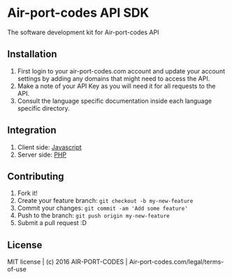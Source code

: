 # Air-port-codes API SDK

The software development kit for Air-port-codes API

## Installation

1. First login to your air-port-codes.com account and update your account settings by adding any domains that might need to access the API. 
2. Make a note of your API Key as you will need it for all requests to the API.
3. Consult the language specific documentation inside each language specific directory.

## Integration
1. Client side: [Javascript](https://github.com/airportcodes/API-SDK/tree/master/javascript) 
2. Server side: [PHP](https://github.com/airportcodes/API-SDK/tree/master/php)

## Contributing

1. Fork it!
2. Create your feature branch: `git checkout -b my-new-feature`
3. Commit your changes: `git commit -am 'Add some feature'`
4. Push to the branch: `git push origin my-new-feature`
5. Submit a pull request :D

## License

MIT license | (c) 2016 AIR-PORT-CODES | Air-port-codes.com/legal/terms-of-use